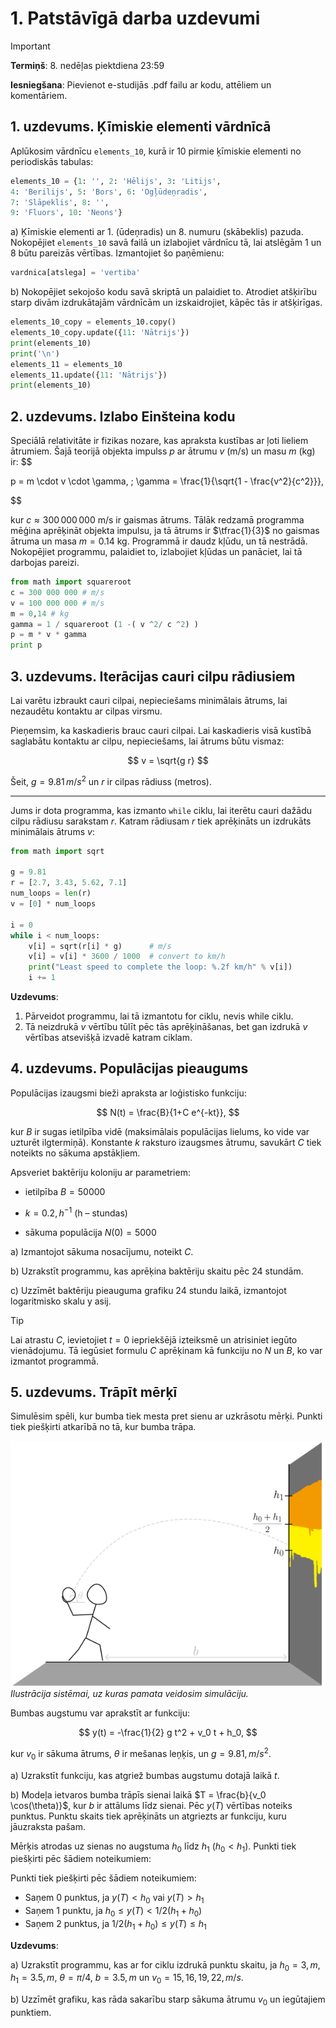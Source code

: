 # 1. Patstāvīgā darba uzdevumi

> [!IMPORTANT]
> **Termiņš**: 8. nedēļas piektdiena 23:59
>
> **Iesniegšana**:
> Pievienot e-studijās .pdf failu ar kodu, attēliem un komentāriem.

## 1. uzdevums. Ķīmiskie elementi vārdnīcā

Aplūkosim vārdnīcu `elements_10`, kurā ir 10 pirmie ķīmiskie elementi no periodiskās tabulas:

```python
elements_10 = {1: '', 2: 'Hēlijs', 3: 'Litijs',
4: 'Berilijs', 5: 'Bors', 6: 'Ogļūdeņradis',
7: 'Slāpeklis', 8: '',
9: 'Fluors', 10: 'Neons'}
```

a) Ķīmiskie elementi ar 1. (ūdeņradis) un 8. numuru (skābeklis) pazuda.
Nokopējiet `elements_10` savā failā un izlabojiet vārdnīcu tā, lai atslēgām 1 un 8 būtu pareizās vērtības. Izmantojiet šo paņēmienu:

```python
vardnica[atslega] = 'vertiba'
```

b) Nokopējiet sekojošo kodu savā skriptā un palaidiet to. Atrodiet atšķirību starp divām izdrukātajām vārdnīcām un izskaidrojiet, kāpēc tās ir atšķirīgas.

```python
elements_10_copy = elements_10.copy()
elements_10_copy.update({11: 'Nātrijs'})
print(elements_10)
print('\n')
elements_11 = elements_10
elements_11.update({11: 'Nātrijs'})
print(elements_10)
```

## 2. uzdevums. Izlabo Einšteina kodu

Speciālā relativitāte ir fizikas nozare, kas apraksta kustības ar ļoti lieliem ātrumiem.
Šajā teorijā objekta impulss $p$ ar ātrumu $v$ (m/s) un masu $m$ (kg) ir:
$$

p = m \cdot v \cdot \gamma, \; \gamma = \frac{1}{\sqrt{1 - \frac{v^2}{c^2}}},

$$

kur $c \approx 300 \, 000 \, 000$ m/s ir gaismas ātrums. Tālāk redzamā programma mēģina aprēķināt objekta impulsu, ja tā ātrums ir $\tfrac{1}{3}$ no gaismas ātruma un masa $m = 0.14$ kg. Programmā ir daudz kļūdu, un tā nestrādā.
Nokopējiet programmu, palaidiet to, izlabojiet kļūdas un panāciet, lai tā darbojas pareizi.

```python
from math import squareroot
c = 300 000 000 # m/s
v = 100 000 000 # m/s
m = 0,14 # kg
gamma = 1 / squareroot (1 -( v ^2/ c ^2) )
p = m * v * gamma
print p
```

## 3. uzdevums. Iterācijas cauri cilpu rādiusiem

Lai varētu izbraukt cauri cilpai, nepieciešams minimālais ātrums, lai nezaudētu kontaktu ar cilpas virsmu.

Pieņemsim, ka kaskadieris brauc cauri cilpai. Lai kaskadieris visā kustībā saglabātu kontaktu ar cilpu, nepieciešams, lai ātrums būtu vismaz:

$$
v = \sqrt{g r}
$$

Šeit, $g = 9.81 \, m/s^2$ un $r$ ir cilpas rādiuss (metros).

---

Jums ir dota programma, kas izmanto `while` ciklu, lai iterētu cauri dažādu cilpu rādiusu sarakstam $r$.
Katram rādiusam $r$ tiek aprēķināts un izdrukāts minimālais ātrums $v$:

```python
from math import sqrt

g = 9.81
r = [2.7, 3.43, 5.62, 7.1]
num_loops = len(r)
v = [0] * num_loops

i = 0
while i < num_loops:
    v[i] = sqrt(r[i] * g)      # m/s
    v[i] = v[i] * 3600 / 1000  # convert to km/h
    print("Least speed to complete the loop: %.2f km/h" % v[i])
    i += 1

```

**Uzdevums**:

1. Pārveidot programmu, lai tā izmantotu for ciklu, nevis while ciklu.
2. Tā neizdrukā $v$ vērtību tūlīt pēc tās aprēķināšanas, bet gan izdrukā $v$ vērtības atsevišķā izvadē katram ciklam.

## 4. uzdevums. Populācijas pieaugums

Populācijas izaugsmi bieži apraksta ar loģistisko funkciju:

$$
N(t) = \frac{B}{1+C e^{-kt}},
$$

kur $B$ ir sugas ietilpība vidē (maksimālais populācijas lielums, ko vide var uzturēt ilgtermiņā).
Konstante $k$ raksturo izaugsmes ātrumu, savukārt $C$ tiek noteikts no sākuma apstākļiem.

Apsveriet baktēriju koloniju ar parametriem:

- ietilpība $B = 50000$

- $k = 0.2 , h^{-1}$ (h – stundas)

- sākuma populācija $N(0) = 5000$

a) Izmantojot sākuma nosacījumu, noteikt $C$.

b) Uzrakstīt programmu, kas aprēķina baktēriju skaitu pēc 24 stundām.

c) Uzzīmēt baktēriju pieauguma grafiku 24 stundu laikā, izmantojot logaritmisko skalu y asij.

>[!TIP]
> Lai atrastu $C$, ievietojiet $t = 0$ iepriekšējā izteiksmē un atrisiniet iegūto vienādojumu. Tā iegūsiet formulu $C$ aprēķinam kā funkciju no $N$ un $B$, ko var izmantot programmā.

## 5. uzdevums. Trāpīt mērķī

Simulēsim spēli, kur bumba tiek mesta pret sienu ar uzkrāsotu mērķi. Punkti tiek piešķirti atkarībā no tā, kur bumba trāpa.

![hit_target](hit_target.png)
_Ilustrācija sistēmai, uz kuras pamata veidosim simulāciju._

Bumbas augstumu var aprakstīt ar funkciju:

$$
y(t) = -\frac{1}{2} g t^2 + v_0 t + h_0,
$$

kur $v_0$ ir sākuma ātrums, $\theta$ ir mešanas leņķis, un $g = 9.81 , m/s^2$.

a) Uzrakstīt funkciju, kas atgriež bumbas augstumu dotajā laikā $t$.

b) Modeļa ietvaros bumba trāpīs sienai laikā $T = \frac{b}{v_0 \cos(\theta)}$, kur $b$ ir attālums līdz sienai.
Pēc $y(T)$ vērtības noteiks punktus. Punktu skaits tiek aprēķināts un atgriezts ar funkciju, kuru jāuzraksta pašam.

Mērķis atrodas uz sienas no augstuma $h_0$ līdz $h_1$ ($h_0 < h_1$).
Punkti tiek piešķirti pēc šādiem noteikumiem:

Punkti tiek piešķirti pēc šādiem noteikumiem:

- Saņem 0 punktus, ja $y(T) < h_0$ vai $y(T) > h_1$
- Saņem 1 punktu, ja $h_0 ≤ y(T) < 1/2 (h_1 + h_0)$
- Saņem 2 punktus, ja $1/2 (h_1 + h_0) ≤ y(T) ≤ h_1$

**Uzdevums**:

a) Uzrakstīt programmu, kas ar for ciklu izdrukā punktu skaitu, ja
$h_0 = 3 , m$, $h_1 = 3.5 , m$, $\theta = \pi/4$, $b = 3.5 , m$ un $v_0 = 15, 16, 19, 22 , m/s$.

b) Uzzīmēt grafiku, kas rāda sakarību starp sākuma ātrumu $v_0$ un iegūtajiem punktiem.